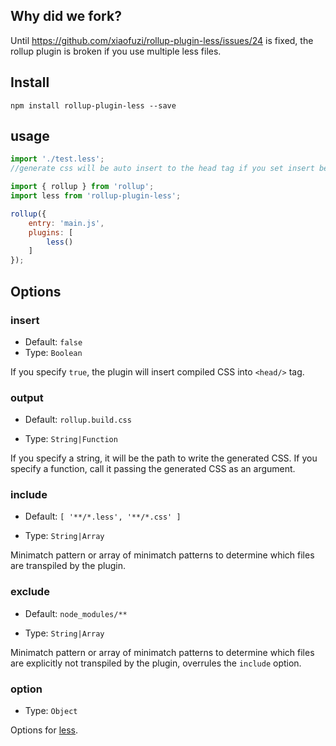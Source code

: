 ## Why did we fork?
Until https://github.com/xiaofuzi/rollup-plugin-less/issues/24 is fixed, the rollup plugin is broken if you use multiple less files.

## Install

```node
npm install rollup-plugin-less --save
```

## usage

```js
import './test.less';
//generate css will be auto insert to the head tag if you set insert be true
```

```js
import { rollup } from 'rollup';
import less from 'rollup-plugin-less';

rollup({
    entry: 'main.js',
    plugins: [
        less()
    ]
});
```


## Options

### insert

+ Default: `false`
+ Type: `Boolean`

If you specify `true`, the plugin will insert compiled CSS into `<head/>` tag.

### output

+ Default: `rollup.build.css`

+ Type: `String|Function`

If you specify a string, it will be the path to write the generated CSS.
If you specify a function, call it passing the generated CSS as an argument.

### include

+ Default: `[ '**/*.less', '**/*.css' ]`

+ Type: `String|Array`

Minimatch pattern or array of minimatch patterns to determine which files are transpiled by the plugin.

### exclude

+ Default: `node_modules/**`

+ Type: `String|Array`

Minimatch pattern or array of minimatch patterns to determine which files are explicitly not transpiled by the plugin, overrules the `include` option.

### option

+ Type: `Object`

Options for [less](http://lesscss.org/usage/#programmatic-usage).
